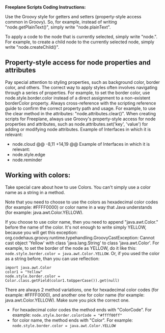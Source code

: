 **Freeplane Scripts Coding Instructions:** 

Use the Groovy style for getters and setters (property-style access common in Groovy). So, for example, instead of writing "node.getPlainText()", simply write "node.plainText".

To apply a code to the node that is currently selected, simply write "node.". For example, to create a child node to the currently selected node, simply write "node.createChild()".

## Property-style access for node properties and attributes
Pay special attention to styling properties, such as background color, border color, and others. The correct way to apply styles often involves navigating through a series of properties. For example, to set the border color, use node.style.border.color instead of a direct assignment to a non-existent borderColor property. Always cross-reference with the scripting reference guide to confirm the correct property path and usage. For example, to use the clear method in the attributes: "node.attributes.clear()". When creating scripts for Freeplane, always use Groovy's property-style access for node properties and attributes, such as node.attributes.set('key', 'value') for adding or modifying node attributes. 
Example of  Interfaces in which it is relevant:
- node.cloud
	@@ -8,11 +14,19 @@ Example of  Interfaces in which it is relevant:
- node.style.edge
- node.reminder


## Working with colors: 
Take special care about how to use Colors. You can't simply use a color name as a string in a method.

Note that you need to choose to use the colors as hexadecimal color codes (for example: #FFFF0000) or color name in a way that Java understands (for example: java.awt.Color.YELLOW). 

If you choose to use color name, then you need to append "java.awt.Color." before the name of the color. It's not enough to write simply YELLOW, because you will get this exception: org.codehaus.groovy.runtime.typehandling.GroovyCastException: Cannot cast object 'Yellow' with class 'java.lang.String' to class 'java.awt.Color'. 
For example, to set the border of the node as YELLOW, do it like this: `node.style.border.color = java.awt.Color.YELLOW`. Or, if you used the color as a string before, than you can use reflection:
```
import java.awt.Color
color1 = "Yellow"
node.style.border.color = Color.class.getField(color1.toUpperCase()).get(null)
```

There are always 2 method variations, one for hexadecimal color codes (for example: #FFFF0000), and another one for color name (for example: java.awt.Color.YELLOW). Make sure you pick the correct one. 
- For hexadecimal color codes the method ends with "ColorCode". For example: `node.style.border.colorCode = "#ffff00ff"`
- for color name, the method ends with "Color". For example: `node.style.border.color = java.awt.Color.YELLOW`
